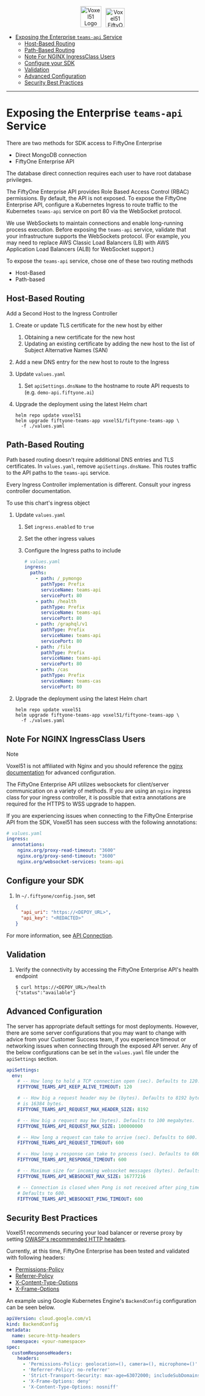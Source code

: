<!-- markdownlint-disable no-inline-html line-length -->
<!-- markdownlint-disable-next-line first-line-heading -->
<div align="center">
<p align="center">

<img alt="Voxel51 Logo" src="https://user-images.githubusercontent.com/25985824/106288517-2422e000-6216-11eb-871d-26ad2e7b1e59.png" height="55px"> &nbsp;
<img alt="Voxel51 FiftyOne" src="https://user-images.githubusercontent.com/25985824/106288518-24bb7680-6216-11eb-8f10-60052c519586.png" height="50px">

</p>
</div>
<!-- markdownlint-enable no-inline-html line-length -->

<!-- toc -->

- [Exposing the Enterprise `teams-api` Service](#exposing-the-enterprise-teams-api-service)
  - [Host-Based Routing](#host-based-routing)
  - [Path-Based Routing](#path-based-routing)
  - [Note For NGINX IngressClass Users](#note-for-nginx-ingressclass-users)
  - [Configure your SDK](#configure-your-sdk)
  - [Validation](#validation)
  - [Advanced Configuration](#advanced-configuration)
  - [Security Best Practices](#security-best-practices)

<!-- tocstop -->

---

# Exposing the Enterprise `teams-api` Service

There are two methods for SDK access to FiftyOne Enterprise

- Direct MongoDB connection
- FiftyOne Enterprise API

The database direct connection requires each user to have root database privileges.

The FiftyOne Enterprise API provides Role Based Access Control (RBAC) permissions.
By default, the API is not exposed.
To expose the FiftyOne Enterprise API, configure a
Kubernetes Ingress to route traffic to the Kubernetes
`teams-api` service on port 80 via the WebSocket protocol.

We use WebSockets to maintain connections and enable long-running process execution.
Before exposing the `teams-api` service,
validate that your infrastructure supports the WebSockets protocol.
(For example, you may need to replace AWS Classic Load Balancers (LB)
with AWS Application Load Balancers (ALB) for WebSocket support.)

To expose the `teams-api` service, chose one of these two routing methods

- Host-Based
- Path-based

## Host-Based Routing

Add a Second Host to the Ingress Controller

1. Create or update TLS certificate for the new host by either
    1. Obtaining a new certificate for the new host
    1. Updating an existing certificate by adding the new
       host to the list of Subject Alternative Names (SAN)
1. Add a new DNS entry for the new host to route to the Ingress
1. Update `values.yaml`
    1. Set `apiSettings.dnsName` to the hostname to route API requests to
      (e.g. `demo-api.fiftyone.ai`)
1. Upgrade the deployment using the latest Helm chart

    ```shell
    helm repo update voxel51
    helm upgrade fiftyone-teams-app voxel51/fiftyone-teams-app \
      -f ./values.yaml
    ```

## Path-Based Routing

Path based routing doesn't require additional DNS entries and TLS certificates.
In `values.yaml`, remove `apiSettings.dnsName`.
This routes traffic to the API paths to the `teams-api` service.

Every Ingress Controller implementation is different.
Consult your ingress controller documentation.

To use this chart's ingress object

1. Update `values.yaml`
    1. Set `ingress.enabled` to `true`
    1. Set the other ingress values
    1. Configure the Ingress paths to include

        ```yaml
        # values.yaml
        ingress:
          paths:
            - path: /_pymongo
              pathType: Prefix
              serviceName: teams-api
              servicePort: 80
            - path: /health
              pathType: Prefix
              serviceName: teams-api
              servicePort: 80
            - path: /graphql/v1
              pathType: Prefix
              serviceName: teams-api
              servicePort: 80
            - path: /file
              pathType: Prefix
              serviceName: teams-api
              servicePort: 80
            - path: /cas
              pathType: Prefix
              serviceName: teams-cas
              servicePort: 80
        ```

1. Upgrade the deployment using the latest Helm chart

    ```shell
    helm repo update voxel51
    helm upgrade fiftyone-teams-app voxel51/fiftyone-teams-app \
      -f ./values.yaml
    ```

## Note For NGINX IngressClass Users

> [!NOTE]
> Voxel51 is not affiliated with Nginx and you should reference the
> [nginx documentation][nginx-docs] for advanced configuration.

The FiftyOne Enterprise API utilizes websockets for client/server communication
on a variety of methods.
If you are using an `nginx` ingress class for your ingress controller, it is
possible that extra annotations are required for the HTTPS to WSS upgrade to
happen.

If you are experiencing issues when connecting to the FiftyOne Enterprise API
from the SDK, Voxel51 has seen success with the following annotations:

```yaml
# values.yaml
ingress:
  annotations:
    nginx.org/proxy-read-timeout: "3600"
    nginx.org/proxy-send-timeout: "3600"
    nginx.org/websocket-services: teams-api
```

## Configure your SDK

1. In `~/.fiftyone/config.json`, set

    ```json
    {
      "api_uri": "https://<DEPOY_URL>",
      "api_key": "<REDACTED>"
    }
    ```

For more information, see
[API Connection](https://docs.voxel51.com/enterprise/api_connection.html).

## Validation

1. Verify the connectivity by accessing the FiftyOne Enterprise API's health endpoint

    ```shell
    $ curl https://<DEPOY_URL>/health
    {"status":"available"}
    ```

## Advanced Configuration

The server has appropriate default settings for most deployments. However,
there are some server configurations that you may want to change with advice
from your Customer Success team, if you experience timeout or networking issues
when connecting through the exposed API server. Any of the below configurations
can be set in the `values.yaml` file under the `apiSettings` section.

```yaml
apiSettings:
  env:
    # -- How long to hold a TCP connection open (sec). Defaults to 120.
    FIFTYONE_TEAMS_API_KEEP_ALIVE_TIMEOUT: 120

    # -- How big a request header may be (bytes). Defaults to 8192 bytes, max
    # is 16384 bytes.
    FIFTYONE_TEAMS_API_REQUEST_MAX_HEADER_SIZE: 8192

    # -- How big a request may be (bytes). Defaults to 100 megabytes.
    FIFTYONE_TEAMS_API_REQUEST_MAX_SIZE: 100000000

    # -- How long a request can take to arrive (sec). Defaults to 600.
    FIFTYONE_TEAMS_API_REQUEST_TIMEOUT: 600

    # -- How long a response can take to process (sec). Defaults to 600.
    FIFTYONE_TEAMS_API_RESPONSE_TIMEOUT: 600

    # -- Maximum size for incoming websocket messages (bytes). Defaults to 16 MiB.
    FIFTYONE_TEAMS_API_WEBSOCKET_MAX_SIZE: 16777216

    # -- Connection is closed when Pong is not received after ping_timeout seconds.
    # Defaults to 600.
    FIFTYONE_TEAMS_API_WEBSOCKET_PING_TIMEOUT: 600
```

## Security Best Practices

Voxel51 recommends securing your load balancer or reverse proxy by setting
[OWASP's recommended HTTP headers][owasp-org-http-headers].

Currently, at this time, FiftyOne Enterprise has been tested and validated
with following headers:

- [Permissions-Policy][owasp-org-permissions-policy]
- [Referrer-Policy][owasp-org-referrer-policy]
- [X-Content-Type-Options][owasp-org-x-content-type-opts]
- [X-Frame-Options][owasp-org-x-frame-opts]

An example using Google Kubernetes Engine's
`BackendConfig` configuration can be seen below.

```yaml
apiVersion: cloud.google.com/v1
kind: BackendConfig
metadata:
  name: secure-http-headers
  namespace: <your-namespace>
spec:
  customResponseHeaders:
    headers:
      - 'Permissions-Policy: geolocation=(), camera=(), microphone=()'
      - 'Referrer-Policy: no-referrer'
      - 'Strict-Transport-Security: max-age=63072000; includeSubDomains; preload'
      - 'X-Frame-Options: deny'
      - 'X-Content-Type-Options: nosniff'
```

<!-- Reference links -->
[nginx-docs]: https://docs.nginx.com/nginx-ingress-controller/configuration/ingress-resources/advanced-configuration-with-annotations/
[owasp-org-http-headers]: https://cheatsheetseries.owasp.org/cheatsheets/HTTP_Headers_Cheat_Sheet.html
[owasp-org-referrer-policy]: https://cheatsheetseries.owasp.org/cheatsheets/HTTP_Headers_Cheat_Sheet.html#referrer-policy
[owasp-org-permissions-policy]: https://cheatsheetseries.owasp.org/cheatsheets/HTTP_Headers_Cheat_Sheet.html#permissions-policy-formerly-feature-policy
[owasp-org-x-content-type-opts]: https://cheatsheetseries.owasp.org/cheatsheets/HTTP_Headers_Cheat_Sheet.html#x-content-type-options
[owasp-org-x-frame-opts]: https://cheatsheetseries.owasp.org/cheatsheets/HTTP_Headers_Cheat_Sheet.html#x-frame-options
